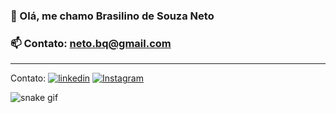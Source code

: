  ### 👋 Olá, me chamo Brasilino de Souza Neto
 ### 📫 Contato: neto.bq@gmail.com
- ---
Contato:
[![linkedin](https://user-images.githubusercontent.com/102764942/174713365-8291303a-6241-4fa6-8d87-a5f29c33f859.png)](https://www.linkedin.com/in/brasilinodesouza/)
[![Instagram](https://user-images.githubusercontent.com/102764942/174713529-1d75456e-f22f-4be6-a3f2-bcc97adb387e.png)](https://www.instagram.com/brasilinodesouza)

![snake gif](https://github.com/brasilinodeouza/brasilinodesouza/blob/output/github-contribution-grid-snake.svg)
